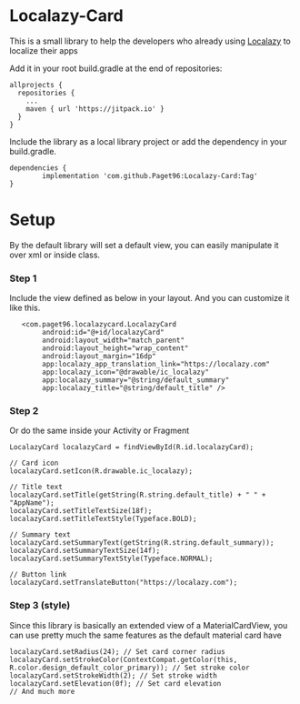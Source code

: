 # Localazy-Card

This is a small library to help the developers who already using <a href="https://localazy.com">Localazy</a> to localize their apps

Add it in your root build.gradle at the end of repositories:

```
allprojects {
  repositories {
    ...
    maven { url 'https://jitpack.io' }
  }
}
```
  
Include the library as a local library project or add the dependency in your build.gradle.
```
dependencies {
        implementation 'com.github.Paget96:Localazy-Card:Tag'
}
```

# Setup
By the default library will set a default view, you can easily manipulate it over xml or inside class.

### Step 1
Include the view defined as below in your layout. And you can customize it like this.
```
   <com.paget96.localazycard.LocalazyCard
        android:id="@+id/localazyCard"
        android:layout_width="match_parent"
        android:layout_height="wrap_content"
        android:layout_margin="16dp"
        app:localazy_app_translation_link="https://localazy.com"
        app:localazy_icon="@drawable/ic_localazy"
        app:localazy_summary="@string/default_summary"
        app:localazy_title="@string/default_title" />
```

### Step 2
Or do the same inside your Activity or Fragment
```
LocalazyCard localazyCard = findViewById(R.id.localazyCard);

// Card icon
localazyCard.setIcon(R.drawable.ic_localazy);

// Title text
localazyCard.setTitle(getString(R.string.default_title) + " " + "AppName");
localazyCard.setTitleTextSize(18f);
localazyCard.setTitleTextStyle(Typeface.BOLD);

// Summary text
localazyCard.setSummaryText(getString(R.string.default_summary));
localazyCard.setSummaryTextSize(14f);
localazyCard.setSummaryTextStyle(Typeface.NORMAL);

// Button link
localazyCard.setTranslateButton("https://localazy.com");
```

### Step 3 (style)
Since this library is basically an extended view of a MaterialCardView, you can use pretty much the same features as the default material card have
```
localazyCard.setRadius(24); // Set card corner radius
localazyCard.setStrokeColor(ContextCompat.getColor(this, R.color.design_default_color_primary)); // Set stroke color
localazyCard.setStrokeWidth(2); // Set stroke width
localazyCard.setElevation(0f); // Set card elevation
// And much more
```
